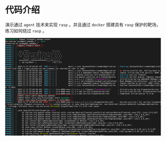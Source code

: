 # 代码介绍

演示通过 `agent` 技术来实现 `rasp` 。并且通过 `docker` 搭建具有 `rasp` 保护的靶场，练习如何绕过 `rasp` 。

![](images/1700205510372.png)